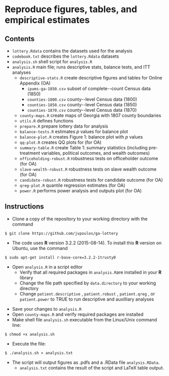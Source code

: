 Reproduce figures, tables, and empirical estimates
======

Contents
------
* `lottery.Rdata` contains the datasets used for the analysis 
* `codebook.txt` describes the `lottery.Rdata` datasets
* `analysis.sh` shell script for `analysis.R`
* `analysis.R` main file; runs descriptive stats, balance tests, and ITT analyses
	* `descriptive-stats.R` create descriptive figures and tables for Online Appendix (OA)
		* `ipums-ga-1850.csv` subset of complete--count Census data (1850)
		* `counties-1800.csv` county--level Census data (1800)
		* `counties-1850.csv` county--level Census data (1850)
		* `counties-1870.csv` county--level Census data (1870)
	* `county-maps.R` create maps of Georgia with 1807 county boundaries
	* `utils.R` defines functions
	* `prepare.R` prepare lottery data for analysis
	* `balance-tests.R` estimates *p* values for balance plot
	* `balance-plot.R` creates Figure 1: balance plot with *p* values
	* `qq-plot.R` creates QQ plots for (for OA)
	* `summary-table.R` create Table 1: summary statistics (including pre-treatment variables, political outcomes, and wealth outcomes)
	* `officeholding-robust.R` robustness tests on officeholder outcome (for OA)
	* `slave-wealth-robust.R` robustness tests on slave wealth outcome (for OA)
	* `candidate-robust.R` robustness tests for candidate outcome (for OA)
	* `qreg-plot.R` quantile regression estimates (for OA)
	* `power.R` performs power analysis and outputs plot (for OA)

Instructions
------
* Clone a copy of the repository to your working directory with the command
```
$ git clone https://github.com/jvpoulos/ga-lottery
```
* The code uses **R** version 3.2.2 (2015-08-14). To install this **R** version on Ubuntu, use the command 
```
$ sudo apt-get install r-base-core=3.2.2-1trusty0
```
* Open `analysis.R` in a script editor
  * Verify that all required packages in `analysis.R`are installed in your **R** library
  * Change the file path specified by `data.directory` to your working directory
  * Change `patient.descriptive` , `patient.robust` , `patient.qreg` , or `patient.power` to TRUE to run descriptive and auxilliary analyses
<!--    (N.b.: the total elapsed time of running `analysis.RD` with all vectors set to TRUE on a machine with 8 vCPU is 11.29 hours.)  -->
  * Save your changes to `analysis.R`
* Open `county-maps.R` and verify required packages are installed
* Make shell file `analysis.sh` executable from the Linux/Unix command line:
```
$ chmod +x analysis.sh
```
* Execute the file:
```
$ ./analysis.sh > analysis.txt
```
* The script will output figures as .pdfs and a .RData file `analysis.RData`.
  * `analysis.txt` contains the result of the script and LaTeX table output.